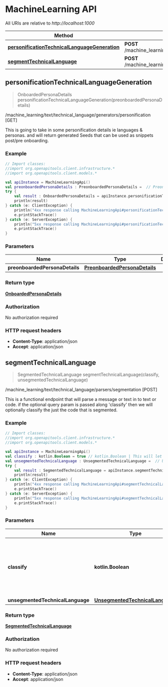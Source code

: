 # MachineLearning API

All URIs are relative to *http://localhost:1000*

Method | HTTP request | Description
------------- | ------------- | -------------
[**personificationTechnicalLanguageGeneration**](MachineLearningApi.md#personificationTechnicalLanguageGeneration) | **POST** /machine_learning/text/technical_language/generators/personification | /machine_learning/text/technical_language/generators/personification [GET]
[**segmentTechnicalLanguage**](MachineLearningApi.md#segmentTechnicalLanguage) | **POST** /machine_learning/text/technical_language/parsers/segmentation | /machine_learning/text/technical_language/parsers/segmentation [POST]


<a id="personificationTechnicalLanguageGeneration"></a>
## **personificationTechnicalLanguageGeneration**
> OnboardedPersonaDetails personificationTechnicalLanguageGeneration(preonboardedPersonaDetails)

/machine_learning/text/technical_language/generators/personification [GET]

This is going to take in some personification details ie languages &amp; personas.  and will return generated Seeds that can be used as snippets post/pre onboarding.

### Example
```kotlin
// Import classes:
//import org.openapitools.client.infrastructure.*
//import org.openapitools.client.models.*

val apiInstance = MachineLearningApi()
val preonboardedPersonaDetails : PreonboardedPersonaDetails =  // PreonboardedPersonaDetails | 
try {
    val result : OnboardedPersonaDetails = apiInstance.personificationTechnicalLanguageGeneration(preonboardedPersonaDetails)
    println(result)
} catch (e: ClientException) {
    println("4xx response calling MachineLearningApi#personificationTechnicalLanguageGeneration")
    e.printStackTrace()
} catch (e: ServerException) {
    println("5xx response calling MachineLearningApi#personificationTechnicalLanguageGeneration")
    e.printStackTrace()
}
```

### Parameters

Name | Type | Description  | Notes
------------- | ------------- | ------------- | -------------
 **preonboardedPersonaDetails** | [**PreonboardedPersonaDetails**](PreonboardedPersonaDetails.md)|  | [optional]

### Return type

[**OnboardedPersonaDetails**](OnboardedPersonaDetails.md)

### Authorization

No authorization required

### HTTP request headers

 - **Content-Type**: application/json
 - **Accept**: application/json

<a id="segmentTechnicalLanguage"></a>
## **segmentTechnicalLanguage**
> SegmentedTechnicalLanguage segmentTechnicalLanguage(classify, unsegmentedTechnicalLanguage)

/machine_learning/text/technical_language/parsers/segmentation [POST]

This is a functional endpoint that will parse a message or text in to text or code.  if the optional query param is passed along &#39;classify&#39; then we will optionally classify the just the code that is segmented.

### Example
```kotlin
// Import classes:
//import org.openapitools.client.infrastructure.*
//import org.openapitools.client.models.*

val apiInstance = MachineLearningApi()
val classify : kotlin.Boolean = true // kotlin.Boolean | This will let us know if you want us to classifiy your code, this is default to false.
val unsegmentedTechnicalLanguage : UnsegmentedTechnicalLanguage =  // UnsegmentedTechnicalLanguage | 
try {
    val result : SegmentedTechnicalLanguage = apiInstance.segmentTechnicalLanguage(classify, unsegmentedTechnicalLanguage)
    println(result)
} catch (e: ClientException) {
    println("4xx response calling MachineLearningApi#segmentTechnicalLanguage")
    e.printStackTrace()
} catch (e: ServerException) {
    println("5xx response calling MachineLearningApi#segmentTechnicalLanguage")
    e.printStackTrace()
}
```

### Parameters

Name | Type | Description  | Notes
------------- | ------------- | ------------- | -------------
 **classify** | **kotlin.Boolean**| This will let us know if you want us to classifiy your code, this is default to false. | [optional]
 **unsegmentedTechnicalLanguage** | [**UnsegmentedTechnicalLanguage**](UnsegmentedTechnicalLanguage.md)|  | [optional]

### Return type

[**SegmentedTechnicalLanguage**](SegmentedTechnicalLanguage.md)

### Authorization

No authorization required

### HTTP request headers

 - **Content-Type**: application/json
 - **Accept**: application/json

